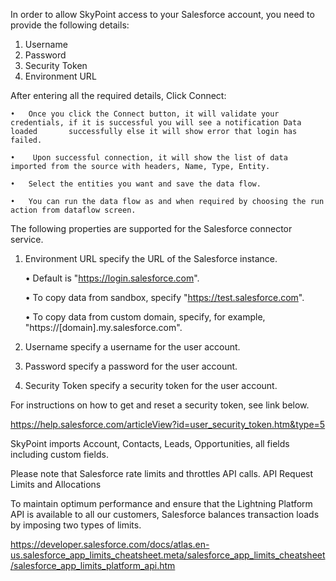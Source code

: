 In order to allow SkyPoint access to your Salesforce account, you need to provide the following details:

  1. Username
  2. Password
  3. Security Token
  4. Environment URL
  
  After entering all the required details, Click Connect: 
  
    •	Once you click the Connect button, it will validate your credentials, if it is successful you will see a notification Data loaded       successfully else it will show error that login has failed.

    •	 Upon successful connection, it will show the list of data imported from the source with headers, Name, Type, Entity.

    •	Select the entities you want and save the data flow.

    •	You can run the data flow as and when required by choosing the run action from dataflow screen.
        

The following properties are supported for the Salesforce connector service.

1. Environment URL specify the URL of the Salesforce instance.

    •	Default is "https://login.salesforce.com".

    •	To copy data from sandbox, specify "https://test.salesforce.com".

    •	To copy data from custom domain, specify, for example, "https://[domain].my.salesforce.com".	


2. Username specify a username for the user account.	

3. Password specify a password for the user account.

4. Security Token specify a security token for the user account.


For instructions on how to get and reset a security token, see link below. 

https://help.salesforce.com/articleView?id=user_security_token.htm&type=5

SkyPoint imports Account, Contacts, Leads, Opportunities, all fields including custom fields. 

Please note that Salesforce rate limits and throttles API calls. API Request Limits and Allocations

To maintain optimum performance and ensure that the Lightning Platform API is available to all our customers, Salesforce balances transaction loads by imposing two types of limits.

https://developer.salesforce.com/docs/atlas.en-us.salesforce_app_limits_cheatsheet.meta/salesforce_app_limits_cheatsheet/salesforce_app_limits_platform_api.htm
